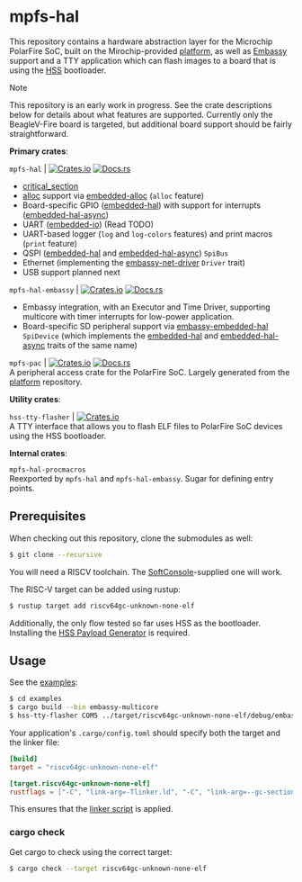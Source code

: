 # mpfs-hal

This repository contains a hardware abstraction layer for the Microchip PolarFire SoC, built on the Mirochip-provided [platform](https://github.com/polarfire-soc/platform), as well as [Embassy](https://github.com/embassy-rs/embassy) support and a TTY application which can flash images to a board that is using the [HSS](https://github.com/polarfire-soc/hss) bootloader.

> [!NOTE]
> This repository is an early work in progress. See the crate descriptions below for details about what features are supported. Currently only the BeagleV-Fire board is targeted, but additional board support should be fairly straightforward.

**Primary crates**:

`mpfs-hal` | [![Crates.io](https://img.shields.io/crates/v/mpfs-hal)](https://crates.io/crates/mpfs-hal) [![Docs.rs](https://docs.rs/mpfs-hal/badge.svg)](https://docs.rs/mpfs-hal)<br />
- [critical_section](https://github.com/rust-embedded/critical-section)
- [alloc](https://doc.rust-lang.org/alloc/) support via [embedded-alloc](https://github.com/rust-embedded/embedded-alloc) (`alloc` feature)
- Board-specific GPIO ([embedded-hal](https://docs.rs/embedded-hal/latest/embedded_hal/digital/index.html)) with support for interrupts ([embedded-hal-async](https://docs.rs/embedded-hal-async/latest/embedded_hal_async/digital/index.html))
- UART ([embedded-io](https://docs.rs/embedded-io/latest/embedded_io/)) (Read TODO)
- UART-based logger (`log` and `log-colors` features) and print macros (`print` feature)
- QSPI ([embedded-hal](https://docs.rs/embedded-hal/latest/embedded_hal/spi/trait.SpiBus.html) and [embedded-hal-async](https://docs.rs/embedded-hal-async/latest/embedded_hal_async/spi/trait.SpiBus.html)) `SpiBus`
- Ethernet (implementing the [embassy-net-driver](https://docs.embassy.dev/embassy-net-driver/git/default/index.html) `Driver` trait)
- USB support planned next


`mpfs-hal-embassy` | [![Crates.io](https://img.shields.io/crates/v/mpfs-hal-embassy)](https://crates.io/crates/mpfs-hal-embassy) [![Docs.rs](https://docs.rs/mpfs-hal-embassy/badge.svg)](https://docs.rs/mpfs-hal-embassy)<br />
- Embassy integration, with an Executor and Time Driver, supporting multicore with timer interrupts for low-power application.
- Board-specific SD peripheral support via [embassy-embedded-hal](https://docs.embassy.dev/embassy-embedded-hal/git/default/shared_bus/asynch/spi/struct.SpiDevice.html) `SpiDevice` (which implements the [embedded-hal](https://docs.rs/embedded-hal/latest/embedded_hal/spi/trait.SpiDevice.html) and [embedded-hal-async](https://docs.rs/embedded-hal-async/latest/embedded_hal_async/spi/trait.SpiDevice.html) traits of the same name)


`mpfs-pac` | [![Crates.io](https://img.shields.io/crates/v/mpfs-pac)](https://crates.io/crates/mpfs-pac) [![Docs.rs](https://docs.rs/mpfs-pac/badge.svg)](https://docs.rs/mpfs-pac)<br />
A peripheral access crate for the PolarFire SoC. Largely generated from the [platform](https://github.com/polarfire-soc/platform) repository.


**Utility crates**:

`hss-tty-flasher` | [![Crates.io](https://img.shields.io/crates/v/hss-tty-flasher)](https://crates.io/crates/hss-tty-flasher)<br />
A TTY interface that allows you to flash ELF files to PolarFire SoC devices using the HSS bootloader.


**Internal crates**:

`mpfs-hal-procmacros`<br />
Reexported by `mpfs-hal` and `mpfs-hal-embassy`. Sugar for defining entry points.


## Prerequisites
When checking out this repository, clone the submodules as well:
```sh
$ git clone --recursive
```

You will need a RISCV toolchain. The [SoftConsole](https://www.microchip.com/en-us/products/fpgas-and-plds/fpga-and-soc-design-tools/soc-fpga/softconsole)-supplied one will work.

The RISC-V target can be added using rustup:
```sh
$ rustup target add riscv64gc-unknown-none-elf
```

Additionally, the only flow tested so far uses HSS as the bootloader. Installing the [HSS Payload Generator](https://git.beagleboard.org/beaglev-fire/hart-software-services/-/tree/main-beaglev-fire/tools/hss-payload-generator) is required.

## Usage
See the [examples](https://github.com/AlexCharlton/mpfs-hal/tree/main/examples):
```sh
$ cd examples
$ cargo build --bin embassy-multicore
$ hss-tty-flasher COM5 ../target/riscv64gc-unknown-none-elf/debug/embassy-multicore
```

Your application's `.cargo/config.toml` should specify both the target and the linker file:
```toml
[build]
target = "riscv64gc-unknown-none-elf"

[target.riscv64gc-unknown-none-elf]
rustflags = ["-C", "link-arg=-Tlinker.ld", "-C", "link-arg=--gc-sections"]
```

This ensures that the [linker script](https://github.com/AlexCharlton/mpfs-hal/blob/main/mpfs-pac/linker.ld) is applied.


### cargo check

Get cargo to check using the correct target:
```sh
$ cargo check --target riscv64gc-unknown-none-elf
```
